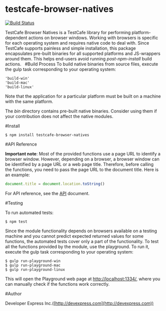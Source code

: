 # testcafe-browser-natives

[![Build Status](https://travis-ci.org/superroma/testcafe-browser-natives.svg)](https://travis-ci.org/superroma/testcafe-browser-natives)

TestСafe Browser Natives is a TestCafe library for performing platform-dependent actions on browser windows.
Working with browsers is specific for each operating system and requires native code to deal with. Since TestCafe supports painless and simple installation, this package encapsulates pre-built binaries for all supported platforms and JS-wrappers around them. This helps end-users avoid running *post-npm-install* build actions.
 
#Build Process
To build native binaries from source files, execute the gulp task corresponding to your operating system:
```
'build-win'
'build-mac'
'build-linux'
```
Note that the application for a particular platform must be built on a machine with the same platform.

The *bin* directory contains pre-built native binaries. Consider using them if your contribution does not affect the native modules.

#Install

```
$ npm install testcafe-browser-natives
```
#API Reference

**Important note**: Most of the provided functions use a page URL to identify a browser window. However, depending on a browser, a browser window can be identified by a page URL or a web page title. Therefore, before calling the functions, you need to pass the page URL to the document title. Here is an example:
```js
document.title = document.location.toString()
```

For API reference, see the [API](API.md) document.

#Testing

To run automated tests:
```
$ npm test
```
Since the module functionality depends on browsers available on a testing machine and you cannot predict expected returned values for some functions, the automated tests cover only a part of the functionality.
To test all the functions provided by the module, use the playground. To run it, execute the gulp task corresponding to your operating system:
```
$ gulp run-playground-win
$ gulp run-playground-mac
$ gulp run-playground-linux
```
This will open the Playground web page at [http://localhost:1334/](http://localhost:1334/), where you can manually check if the functions work correctly.

#Author

Developer Express Inc.([http://devexpress.com](http://devexpress.com))
